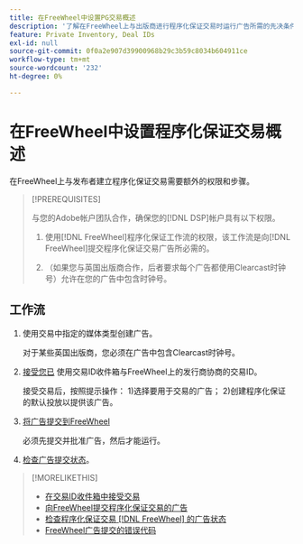 ```yaml
---
title: 在FreeWheel中设置PG交易概述
description: '了解在FreeWheel上与出版商进行程序化保证交易时运行广告所需的先决条件和额外步骤。 '
feature: Private Inventory, Deal IDs
exl-id: null
source-git-commit: 0f0a2e907d39900968b29c3b59c8034b604911ce
workflow-type: tm+mt
source-wordcount: '232'
ht-degree: 0%

---
```


# 在FreeWheel中设置程序化保证交易概述

在FreeWheel上与发布者建立程序化保证交易需要额外的权限和步骤。

>[!PREREQUISITES]
>
>与您的Adobe帐户团队合作，确保您的[!DNL DSP]帐户具有以下权限。
>
>1. 使用[!DNL FreeWheel]程序化保证工作流的权限，该工作流是向[!DNL FreeWheel]提交程序化保证交易广告所必需的。
>
>1. （如果您与英国出版商合作，后者要求每个广告都使用Clearcast时钟号）允许在您的广告中包含时钟号。


## 工作流

1. 使用交易中指定的媒体类型创建广告。

   对于某些英国出版商，您必须在广告中包含Clearcast时钟号。

1. [接受您已](#programmatic-guaranteed-set-up.md#pg-setup-deal-id-inbox) 使用交易ID收件箱与FreeWheel上的发行商协商的交易ID。

   接受交易后，按照提示操作： 1)选择要用于交易的广告； 2)创建程序化保证的默认投放以提供该广告。

1. [将广告提交到FreeWheel](freewheel-submit.md)

   必须先提交并批准广告，然后才能运行。

1. [检查广告提交状态](freewheel-check-status.md)。

>[!MORELIKETHIS]
>
>* [在交易ID收件箱中接受交易](deal-id-inbox-accept.md)
>* [向FreeWheel提交程序化保证交易的广告](freewheel-submit.md)
>* [检查程序化保证交易 [!DNL FreeWheel] 的广告状态](freewheel-check-status.md)
>* [FreeWheel广告提交的错误代码](freewheel-error-codes.md)

